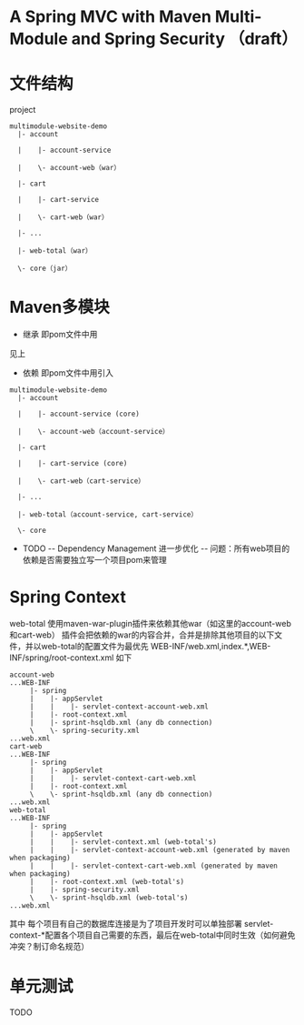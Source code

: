A Spring MVC with Maven Multi-Module and Spring Security （draft）
========================

# 文件结构
project
```
multimodule-website-demo
  |- account

  |    |- account-service

  |    \- account-web（war）

  |- cart

  |    |- cart-service

  |    \- cart-web（war）

  |- ...

  |- web-total（war）

  \- core（jar）
```

# Maven多模块

- 继承
即pom文件中用<parent/>

见上


- 依赖
即pom文件中用<dependency/>引入

```
multimodule-website-demo
  |- account

  |    |- account-service (core)

  |    \- account-web（account-service）

  |- cart

  |    |- cart-service (core)

  |    \- cart-web（cart-service）

  |- ...

  |- web-total（account-service, cart-service）

  \- core
```

- TODO
-- Dependency Management 进一步优化
-- 问题：所有web项目的依赖是否需要独立写一个项目pom来管理

# Spring Context
web-total 使用maven-war-plugin插件来依赖其他war（如这里的account-web和cart-web）
插件会把依赖的war的内容合并，合并是排除其他项目的以下文件，并以web-total的配置文件为最优先
	WEB-INF/web.xml,index.*,WEB-INF/spring/root-context.xml
如下
```
account-web
...WEB-INF
     |- spring
     |    |- appServlet
     |    |    |- servlet-context-account-web.xml
     |    |- root-context.xml
     |    |- sprint-hsqldb.xml (any db connection)
     \    \- spring-security.xml
...web.xml     
cart-web
...WEB-INF
     |- spring
     |    |- appServlet
     |    |    |- servlet-context-cart-web.xml
     |    |- root-context.xml
     \    \- sprint-hsqldb.xml (any db connection)
...web.xml
web-total
...WEB-INF
     |- spring
     |    |- appServlet
     |    |    |- servlet-context.xml (web-total's)
     |    |    |- servlet-context-account-web.xml (generated by maven when packaging)
     |    |    |- servlet-context-cart-web.xml (generated by maven when packaging)
     |    |- root-context.xml (web-total's)
     |    |- spring-security.xml
     \    \- sprint-hsqldb.xml (web-total's)
...web.xml
```

其中
每个项目有自己的数据库连接是为了项目开发时可以单独部署
servlet-context-*配置各个项目自己需要的东西，最后在web-total中同时生效（如何避免冲突？制订命名规范）

# 单元测试
TODO


